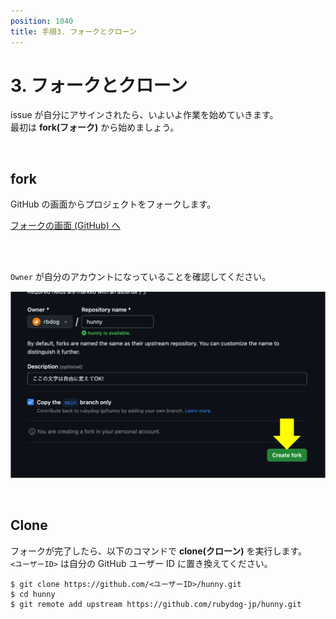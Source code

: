 ```yaml
---
position: 1040
title: 手順3. フォークとクローン
---
```


# 3. フォークとクローン

issue が自分にアサインされたら、いよいよ作業を始めていきます。  
最初は **fork(フォーク)** から始めましょう。

<br />

## fork

GitHub の画面からプロジェクトをフォークします。

<a href="https://github.com/rubydog-jp/hunny/fork" class='mybtn'>フォークの画面 (GitHub) へ</a>

<br />

<br />

`Owner` が自分のアカウントになっていることを確認してください。

![image](/tutorial_assets/fork.png)

<br />

## Clone

フォークが完了したら、以下のコマンドで **clone(クローン)** を実行します。  
`<ユーザーID>` は自分の GitHub ユーザー ID に置き換えてください。

```
$ git clone https://github.com/<ユーザーID>/hunny.git
$ cd hunny
$ git remote add upstream https://github.com/rubydog-jp/hunny.git
```
